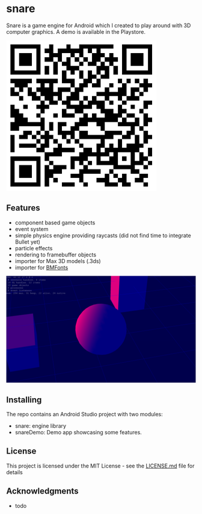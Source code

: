 # snare
Snare is a game engine for Android which I created to play around with 3D computer graphics. A demo is available in the Playstore.

![QR](/doc/qrcode.png)

## Features
* component based game objects
* event system 
* simple physics engine providing raycasts (did not find time to integrate Bullet yet)
* particle effects
* rendering to framebuffer objects
* importer for Max 3D models (.3ds)
* importer for [BMFonts](http://www.angelcode.com/products/bmfont/)

![Screenshot](/doc/snaredemo_camera.png)

## Installing

The repo contains an Android Studio project with two modules:
* snare: engine library
* snareDemo: Demo app showcasing some features.

## License

This project is licensed under the MIT License - see the [LICENSE.md](LICENSE.md) file for details

## Acknowledgments

* todo
